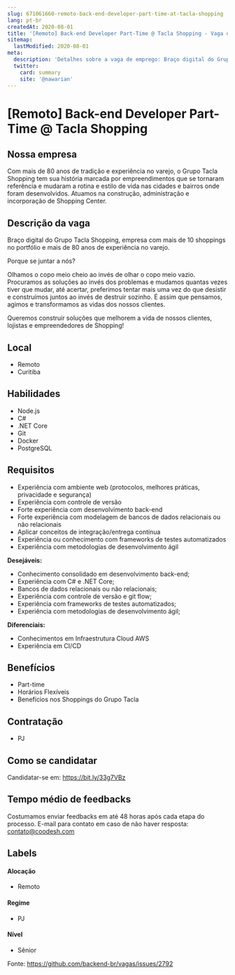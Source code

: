 ```yaml
---
slug: 671061660-remoto-back-end-developer-part-time-at-tacla-shopping
lang: pt-br
createdAt: 2020-08-01
title: '[Remoto] Back-end Developer Part-Time @ Tacla Shopping - Vaga de Emprego'
sitemap:
  lastModified: 2020-08-01
meta:
  description: 'Detalhes sobre a vaga de emprego: Braço digital do Grupo Tacla Shopping, empresa com mais de 10 shoppings no portfólio e mais de 80 anos de experiência no varejo. Porque se juntar a nós? Olhamos o copo meio cheio ao invés de olhar o copo meio vazio. Procuramos as soluções ao invés dos problemas e mudamos quantas vezes tiver que mudar, até acertar, preferimos tentar mais uma vez do que desistir e construímos juntos ao invés de destruir sozinho. É assim que pensamos, agimos e transformamos as vidas dos nossos clientes. Queremos construir soluções que melhorem a vida de nossos clientes, lojistas e empreendedores de Shopping!'
  twitter:
    card: summary
    site: '@nawarian'
---
```


# [Remoto] Back-end Developer Part-Time @ Tacla Shopping

## Nossa empresa

Com mais de 80 anos de tradição e experiência no varejo, o Grupo Tacla Shopping tem sua história marcada por empreendimentos que se tornaram referência e mudaram a rotina e estilo de vida nas cidades e bairros onde foram desenvolvidos. Atuamos na construção, administração e incorporação de Shopping Center.

## Descrição da vaga

Braço digital do Grupo Tacla Shopping, empresa com mais de 10 shoppings no portfólio e mais de 80 anos de experiência no varejo.

Porque se juntar a nós?

Olhamos o copo meio cheio ao invés de olhar o copo meio vazio. Procuramos as soluções ao invés dos problemas e mudamos quantas vezes tiver que mudar, até acertar, preferimos tentar mais uma vez do que desistir e construímos juntos ao invés de destruir sozinho. É assim que pensamos, agimos e transformamos as vidas dos nossos clientes.

Queremos construir soluções que melhorem a vida de nossos clientes, lojistas e empreendedores de Shopping!

## Local

- Remoto
- Curitiba

## Habilidades

- Node.js
- C#
- .NET Core
- Git
- Docker
- PostgreSQL

## Requisitos

- Experiência com ambiente web (protocolos, melhores práticas, privacidade e segurança)
- Experiência com controle de versão
- Forte experiência com desenvolvimento back-end
- Forte experiência com modelagem de bancos de dados relacionais ou não relacionais
- Aplicar conceitos de integração/entrega contínua
- Experiência ou conhecimento com frameworks de testes automatizados
- Experiência com metodologias de desenvolvimento ágil

**Desejáveis:**

- Conhecimento consolidado em desenvolvimento back-end;
- Experiência com C# e .NET Core;
- Bancos de dados relacionais ou não relacionais;
- Experiência com controle de versão e git flow;
- Experiência com frameworks de testes automatizados;
- Experiência com metodologias de desenvolvimento ágil;

**Diferenciais:**

- Conhecimentos em Infraestrutura Cloud AWS
- Experiência em CI/CD

## Benefícios

- Part-time
- Horários Flexíveis
- Benefícios nos Shoppings do Grupo Tacla

## Contratação

- PJ

## Como se candidatar

Candidatar-se em: https://bit.ly/33g7VBz

## Tempo médio de feedbacks

Costumamos enviar feedbacks em até 48 horas após cada etapa do processo.
E-mail para contato em caso de não haver resposta: contato@coodesh.com

## Labels

#### Alocação
- Remoto

#### Regime
- PJ

#### Nível
- Sênior




Fonte: https://github.com/backend-br/vagas/issues/2792